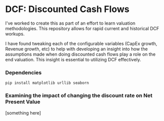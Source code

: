 # DCF: Discounted Cash Flows

I've worked to create this as part of an effort to learn valuation methodologies. This repository allows for rapid current and historical DCF workups. 

I have found tweaking each of the configurable variables (CapEx growth, Revenue growth, etc) to help with developing an insight into how the assumptions made when doing discounted cash flows play a role on the end valuation. This insight is essential to utilizing DCF effectively.

### Dependencies

```pip install matplotlib urllib seaborn```

### Examining the impact of changing the discount rate on Net Present Value

[something here]
